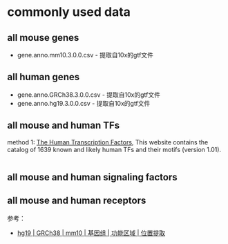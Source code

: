 # commonly used data

## all mouse genes
- gene.anno.mm10.3.0.0.csv - 提取自10x的gtf文件

## all human genes
- gene.anno.GRCh38.3.0.0.csv - 提取自10x的gtf文件
- gene.anno.hg19.3.0.0.csv - 提取自10x的gtf文件

## all mouse and human TFs
method 1: [The Human Transcription Factors](http://humantfs.ccbr.utoronto.ca/), This website contains the catalog of 1639 known and likely human TFs and their motifs (version 1.01).
```r

```

## all mouse and human signaling factors

## all mouse and human receptors



参考：
- [hg19 | GRCh38 | mm10 | 基因组 | 功能区域 | 位置提取](https://www.cnblogs.com/leezx/p/11889925.html)
